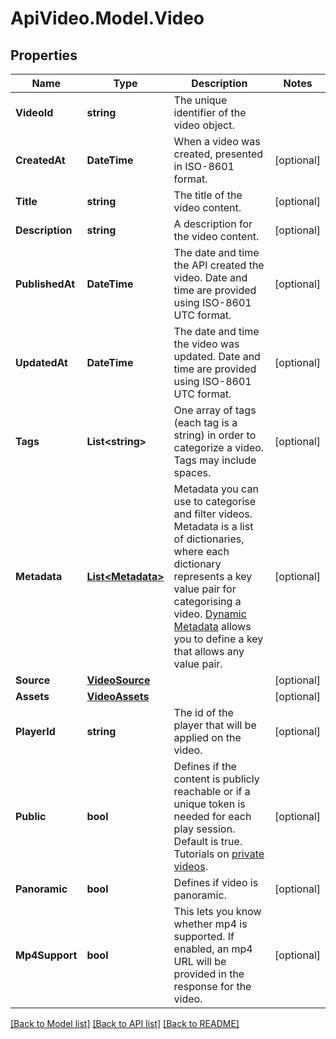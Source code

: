 # ApiVideo.Model.Video

## Properties

Name | Type | Description | Notes
------------ | ------------- | ------------- | -------------
**VideoId** | **string** | The unique identifier of the video object. | 
**CreatedAt** | **DateTime** | When a video was created, presented in ISO-8601 format. | [optional] 
**Title** | **string** | The title of the video content.  | [optional] 
**Description** | **string** | A description for the video content.  | [optional] 
**PublishedAt** | **DateTime** | The date and time the API created the video. Date and time are provided using ISO-8601 UTC format. | [optional] 
**UpdatedAt** | **DateTime** | The date and time the video was updated. Date and time are provided using ISO-8601 UTC format. | [optional] 
**Tags** | **List&lt;string&gt;** | One array of tags (each tag is a string) in order to categorize a video. Tags may include spaces.   | [optional] 
**Metadata** | [**List&lt;Metadata&gt;**](Metadata.md) | Metadata you can use to categorise and filter videos. Metadata is a list of dictionaries, where each dictionary represents a key value pair for categorising a video. [Dynamic Metadata](https://api.video/blog/endpoints/dynamic-metadata) allows you to define a key that allows any value pair.  | [optional] 
**Source** | [**VideoSource**](VideoSource.md) |  | [optional] 
**Assets** | [**VideoAssets**](VideoAssets.md) |  | [optional] 
**PlayerId** | **string** | The id of the player that will be applied on the video.  | [optional] 
**Public** | **bool** | Defines if the content is publicly reachable or if a unique token is needed for each play session. Default is true. Tutorials on [private videos](https://api.video/blog/endpoints/private-videos).  | [optional] 
**Panoramic** | **bool** | Defines if video is panoramic.  | [optional] 
**Mp4Support** | **bool** | This lets you know whether mp4 is supported. If enabled, an mp4 URL will be provided in the response for the video.  | [optional] 

[[Back to Model list]](../README.md#documentation-for-models) [[Back to API list]](../README.md#documentation-for-api-endpoints) [[Back to README]](../README.md)


